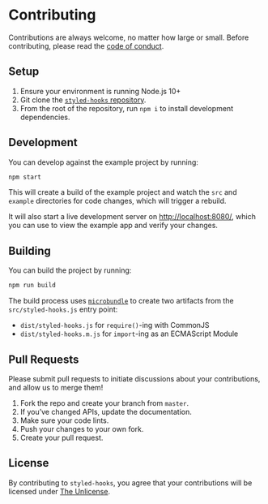# Contributing

Contributions are always welcome, no matter how large or small. Before contributing, please read the [code of conduct](CODE_OF_CONDUCT.md).

## Setup

1. Ensure your environment is running Node.js 10+
2. Git clone the [`styled-hooks` repository](https://github.com/colingourlay/styled-hooks).
3. From the root of the repository, run `npm i` to install development dependencies.

## Development

You can develop against the example project by running:

```sh
npm start
```

This will create a build of the example project and watch the `src` and `example` directories for code changes, which will trigger a rebuild.

It will also start a live development server on [http://localhost:8080/](http://localhost:8080/), which you can use to view the example app and verify your changes.

## Building

You can build the project by running:

```sh
npm run build
```

The build process uses [`microbundle`](https://github.com/developit/microbundle) to create two artifacts from the `src/styled-hooks.js` entry point:

- `dist/styled-hooks.js` for `require()`-ing with CommonJS
- `dist/styled-hooks.m.js` for `import`-ing as an ECMAScript Module

## Pull Requests

Please submit pull requests to initiate discussions about your contributions, and allow us to merge them!

1. Fork the repo and create your branch from `master`.
2. If you’ve changed APIs, update the documentation.
3. Make sure your code lints.
4. Push your changes to your own fork.
5. Create your pull request.

## License

By contributing to `styled-hooks`, you agree that your contributions will be licensed under [The Unlicense](LICENSE).

